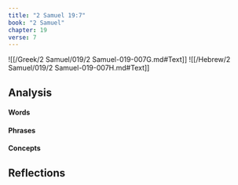 ```yaml
---
title: "2 Samuel 19:7"
book: "2 Samuel"
chapter: 19
verse: 7
---
```

![[/Greek/2 Samuel/019/2 Samuel-019-007G.md#Text]]
![[/Hebrew/2 Samuel/019/2 Samuel-019-007H.md#Text]]

## Analysis

#### Words

#### Phrases

#### Concepts

## Reflections
